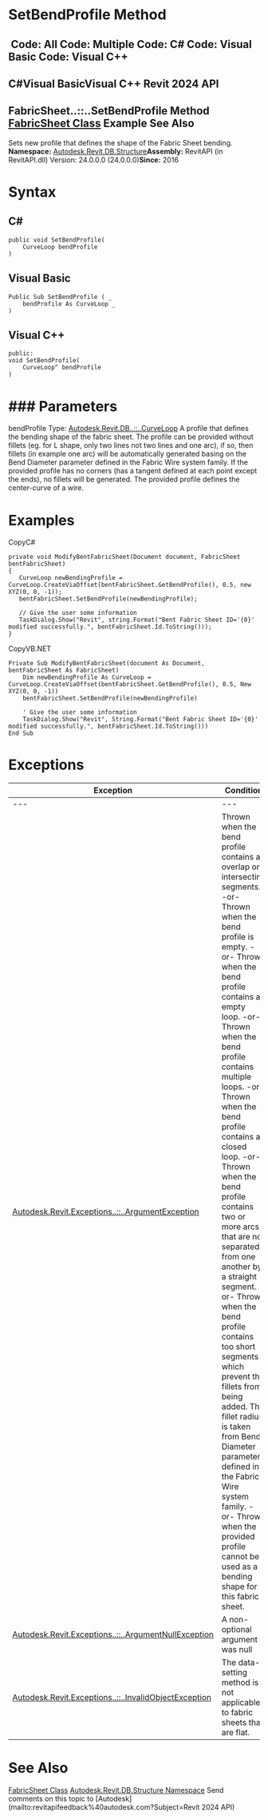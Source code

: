 # SetBendProfile Method

﻿
 Code: All Code: Multiple Code: C# Code: Visual Basic Code: Visual C++   
---  
C#Visual BasicVisual C++
Revit 2024 API  
---  
FabricSheet..::..SetBendProfile Method   
[FabricSheet Class](1f420619-ab30-942a-e5b6-028b7ff3889f.md "FabricSheet Class") Example See Also  
---  
Sets new profile that defines the shape of the Fabric Sheet bending. 
**Namespace:** [Autodesk.Revit.DB.Structure](d586b341-f687-9d90-e96d-255806b7d4fc.md "Autodesk.Revit.DB.Structure Namespace")**Assembly:** RevitAPI (in RevitAPI.dll) Version: 24.0.0.0 (24.0.0.0)**Since:** 2016 
# Syntax
C#  
---  
```text
public void SetBendProfile(
	CurveLoop bendProfile
)
```
  
Visual Basic  
---  
```text
Public Sub SetBendProfile ( _
	bendProfile As CurveLoop _
)
```
  
Visual C++  
---  
```text
public:
void SetBendProfile(
	CurveLoop^ bendProfile
)
```
  
# ### Parameters
bendProfile
    Type: [Autodesk.Revit.DB..::..CurveLoop](84824924-cb89-9e20-de6e-3461f429dfd6.md "CurveLoop Class") A profile that defines the bending shape of the fabric sheet. The profile can be provided without fillets (eg. for L shape, only two lines not two lines and one arc), if so, then fillets (in example one arc) will be automatically generated basing on the Bend Diameter parameter defined in the Fabric Wire system family. If the provided profile has no corners (has a tangent defined at each point except the ends), no fillets will be generated. The provided profile defines the center-curve of a wire. 
# Examples
CopyC#
```text
private void ModifyBentFabricSheet(Document document, FabricSheet bentFabricSheet)
{
   CurveLoop newBendingProfile = CurveLoop.CreateViaOffset(bentFabricSheet.GetBendProfile(), 0.5, new XYZ(0, 0, -1));
   bentFabricSheet.SetBendProfile(newBendingProfile);

   // Give the user some information
   TaskDialog.Show("Revit", string.Format("Bent Fabric Sheet ID='{0}' modified successfully.", bentFabricSheet.Id.ToString()));
}
```

CopyVB.NET
```text
Private Sub ModifyBentFabricSheet(document As Document, bentFabricSheet As FabricSheet)
    Dim newBendingProfile As CurveLoop = CurveLoop.CreateViaOffset(bentFabricSheet.GetBendProfile(), 0.5, New XYZ(0, 0, -1))
    bentFabricSheet.SetBendProfile(newBendingProfile)

    ' Give the user some information
    TaskDialog.Show("Revit", String.Format("Bent Fabric Sheet ID='{0}' modified successfully.", bentFabricSheet.Id.ToString()))
End Sub
```

# Exceptions
| Exception | Condition |
| --- | --- |
| --- | --- |
| [Autodesk.Revit.Exceptions..::..ArgumentException](2e6e4206-97a8-dd4b-df5d-4269f4bb6088.md "ArgumentException Class") | Thrown when the bend profile contains an overlap or intersecting segments. -or- Thrown when the bend profile is empty. -or- Thrown when the bend profile contains an empty loop. -or- Thrown when the bend profile contains multiple loops. -or- Thrown when the bend profile contains a closed loop. -or- Thrown when the bend profile contains two or more arcs that are not separated from one another by a straight segment. -or- Thrown when the bend profile contains too short segments which prevent the fillets from being added. The fillet radius is taken from Bend Diameter parameter defined in the Fabric Wire system family. -or- Thrown when the provided profile cannot be used as a bending shape for this fabric sheet. |
| [Autodesk.Revit.Exceptions..::..ArgumentNullException](631e1424-60f4-929b-4e52-dda9dcd26316.md "ArgumentNullException Class") | A non-optional argument was null |
| [Autodesk.Revit.Exceptions..::..InvalidObjectException](8092dec2-113a-0823-1a09-a46c11f99fea.md "InvalidObjectException Class") | The data-setting method is not applicable to fabric sheets that are flat. |

# See Also
[FabricSheet Class](1f420619-ab30-942a-e5b6-028b7ff3889f.md "FabricSheet Class")
[Autodesk.Revit.DB.Structure Namespace](d586b341-f687-9d90-e96d-255806b7d4fc.md "Autodesk.Revit.DB.Structure Namespace")
Send comments on this topic to [Autodesk](mailto:revitapifeedback%40autodesk.com?Subject=Revit 2024 API)